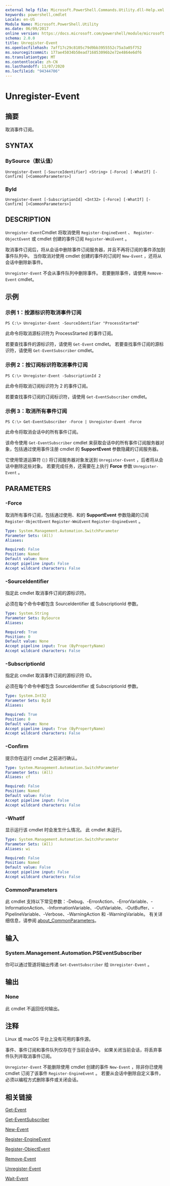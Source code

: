 ```yaml
---
external help file: Microsoft.PowerShell.Commands.Utility.dll-Help.xml
keywords: powershell,cmdlet
Locale: en-US
Module Name: Microsoft.PowerShell.Utility
ms.date: 06/09/2017
online version: https://docs.microsoft.com/powershell/module/microsoft.powershell.utility/unregister-event?view=powershell-6&WT.mc_id=ps-gethelp
schema: 2.0.0
title: Unregister-Event
ms.openlocfilehash: 7aff17c29c8105c79d9bb3955552c75a3a05f752
ms.sourcegitcommit: 177ae45034b58ead716853096b2e72e4864e6df6
ms.translationtype: MT
ms.contentlocale: zh-CN
ms.lasthandoff: 11/07/2020
ms.locfileid: "94344706"
---
```

# Unregister-Event

## 摘要
取消事件订阅。

## SYNTAX

### BySource（默认值）

```
Unregister-Event [-SourceIdentifier] <String> [-Force] [-WhatIf] [-Confirm] [<CommonParameters>]
```

### ById

```
Unregister-Event [-SubscriptionId] <Int32> [-Force] [-WhatIf] [-Confirm] [<CommonParameters>]
```

## DESCRIPTION

`Unregister-Event`Cmdlet 将取消使用 `Register-EngineEvent` 、 `Register-ObjectEvent` 或 cmdlet 创建的事件订阅 `Register-WmiEvent` 。

取消事件订阅后，将从会话中删除事件订阅服务器，并且不再将订阅的事件添加到事件队列中。 当你取消对使用 cmdlet 创建的事件的订阅时 `New-Event` ，还将从会话中删除新事件。

`Unregister-Event` 不会从事件队列中删除事件。 若要删除事件，请使用 `Remove-Event` cmdlet。

## 示例

### 示例 1：按源标识符取消事件订阅

```
PS C:\> Unregister-Event -SourceIdentifier "ProcessStarted"
```

此命令将取消源标识符为 ProcessStarted 的事件订阅。

若要查找事件的源标识符，请使用 `Get-Event` cmdlet。 若要查找事件订阅的源标识符，请使用 `Get-EventSubscriber` cmdlet。

### 示例 2：按订阅标识符取消事件订阅

```
PS C:\> Unregister-Event -SubscriptionId 2
```

此命令将取消订阅标识符为 2 的事件订阅。

若要查找事件订阅的订阅标识符，请使用 `Get-EventSubscriber` cmdlet。

### 示例 3：取消所有事件订阅

```
PS C:\> Get-EventSubscriber -Force | Unregister-Event -Force
```

此命令将取消会话中的所有事件订阅。

该命令使用 `Get-EventSubscriber` cmdlet 来获取会话中的所有事件订阅服务器对象，包括通过使用事件注册 cmdlet 的 **SupportEvent** 参数隐藏的订阅服务器。

它使用管道运算符 (`|`) 将订阅服务器对象发送到 `Unregister-Event` ，后者将从会话中删除这些对象。 若要完成任务，还需要在上执行 **Force** 参数 `Unregister-Event` 。

## PARAMETERS

### -Force

取消所有事件订阅，包括通过使用、和的 **SupportEvent** 参数隐藏的订阅 `Register-ObjectEvent` `Register-WmiEvent` `Register-EngineEvent` 。

```yaml
Type: System.Management.Automation.SwitchParameter
Parameter Sets: (All)
Aliases:

Required: False
Position: Named
Default value: None
Accept pipeline input: False
Accept wildcard characters: False
```

### -SourceIdentifier

指定此 cmdlet 取消事件订阅的源标识符。

必须在每个命令中都包含 SourceIdentifier 或 SubscriptionId 参数。

```yaml
Type: System.String
Parameter Sets: BySource
Aliases:

Required: True
Position: 0
Default value: None
Accept pipeline input: True (ByPropertyName)
Accept wildcard characters: False
```

### -SubscriptionId

指定此 cmdlet 取消事件订阅的源标识符 ID。

必须在每个命令中都包含 SourceIdentifier 或 SubscriptionId 参数。

```yaml
Type: System.Int32
Parameter Sets: ById
Aliases:

Required: True
Position: 0
Default value: None
Accept pipeline input: True (ByPropertyName)
Accept wildcard characters: False
```

### -Confirm

提示你在运行 cmdlet 之前进行确认。

```yaml
Type: System.Management.Automation.SwitchParameter
Parameter Sets: (All)
Aliases: cf

Required: False
Position: Named
Default value: False
Accept pipeline input: False
Accept wildcard characters: False
```

### -WhatIf

显示运行该 cmdlet 时会发生什么情况。 此 cmdlet 未运行。

```yaml
Type: System.Management.Automation.SwitchParameter
Parameter Sets: (All)
Aliases: wi

Required: False
Position: Named
Default value: False
Accept pipeline input: False
Accept wildcard characters: False
```

### CommonParameters

此 cmdlet 支持以下常见参数：-Debug、-ErrorAction、-ErrorVariable、-InformationAction、-InformationVariable、-OutVariable、-OutBuffer、-PipelineVariable、-Verbose、-WarningAction 和 -WarningVariable。 有关详细信息，请参阅 [about_CommonParameters](https://go.microsoft.com/fwlink/?LinkID=113216)。

## 输入

### System.Management.Automation.PSEventSubscriber

你可以通过管道将输出传递 `Get-EventSubscriber` 给 `Unregister-Event` 。

## 输出

### None

此 cmdlet 不返回任何输出。

## 注释

Linux 或 macOS 平台上没有可用的事件源。

事件、事件订阅和事件队列仅存在于当前会话中。 如果关闭当前会话，将丢弃事件队列并取消事件订阅。

`Unregister-Event` 不能删除使用 cmdlet 创建的事件 `New-Event` ，除非你已使用 cmdlet 订阅了该事件 `Register-EngineEvent` 。 若要从会话中删除自定义事件，必须以编程方式删除事件或关闭会话。

## 相关链接

[Get-Event](Get-Event.md)

[Get-EventSubscriber](Get-EventSubscriber.md)

[New-Event](New-Event.md)

[Register-EngineEvent](Register-EngineEvent.md)

[Register-ObjectEvent](Register-ObjectEvent.md)

[Remove-Event](Remove-Event.md)

[Unregister-Event](Unregister-Event.md)

[Wait-Event](Wait-Event.md)
